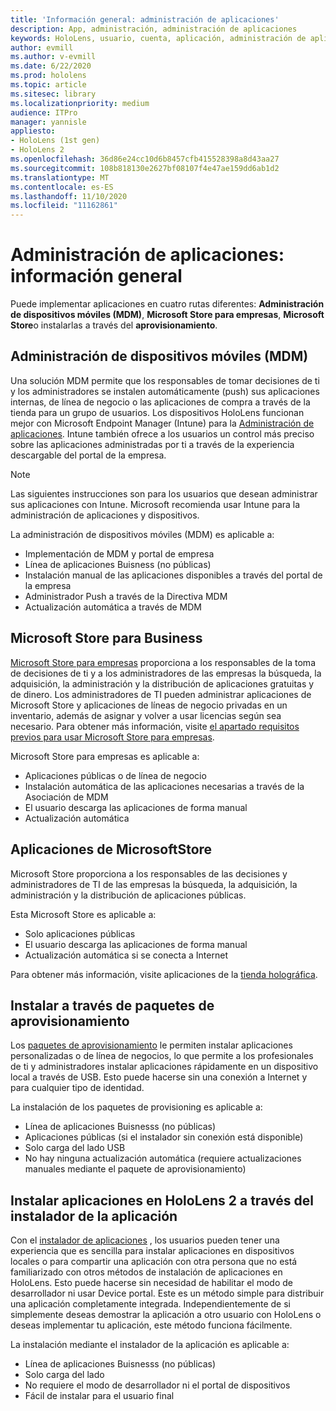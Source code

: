 ```yaml
---
title: 'Información general: administración de aplicaciones'
description: App, administración, administración de aplicaciones
keywords: HoloLens, usuario, cuenta, aplicación, administración de aplicaciones
author: evmill
ms.author: v-evmill
ms.date: 6/22/2020
ms.prod: hololens
ms.topic: article
ms.sitesec: library
ms.localizationpriority: medium
audience: ITPro
manager: yannisle
appliesto:
- HoloLens (1st gen)
- HoloLens 2
ms.openlocfilehash: 36d86e24cc10d6b8457cfb415528398a8d43aa27
ms.sourcegitcommit: 108b818130e2627bf08107f4e47ae159dd6ab1d2
ms.translationtype: MT
ms.contentlocale: es-ES
ms.lasthandoff: 11/10/2020
ms.locfileid: "11162861"
---
```

# Administración de aplicaciones: información general

Puede implementar aplicaciones en cuatro rutas diferentes: **Administración de dispositivos móviles (MDM)**, **Microsoft Store para empresas**, **Microsoft Store**o instalarlas a través del **aprovisionamiento**. 

## Administración de dispositivos móviles (MDM)

Una solución MDM permite que los responsables de tomar decisiones de ti y los administradores se instalen automáticamente (push) sus aplicaciones internas, de línea de negocio o las aplicaciones de compra a través de la tienda para un grupo de usuarios. Los dispositivos HoloLens funcionan mejor con Microsoft Endpoint Manager (Intune) para la [Administración de aplicaciones](app-deploy-intune.md). Intune también ofrece a los usuarios un control más preciso sobre las aplicaciones administradas por ti a través de la experiencia descargable del portal de la empresa.

> [!NOTE] 
> Las siguientes instrucciones son para los usuarios que desean administrar sus aplicaciones con Intune. Microsoft recomienda usar Intune para la administración de aplicaciones y dispositivos.
    
La administración de dispositivos móviles (MDM) es aplicable a: 
* Implementación de MDM y portal de empresa 
* Línea de aplicaciones Buisness (no públicas)
* Instalación manual de las aplicaciones disponibles a través del portal de la empresa
* Administrador Push a través de la Directiva MDM
* Actualización automática a través de MDM

## Microsoft Store para Business

[Microsoft Store para empresas](app-deploy-store-business.md) proporciona a los responsables de la toma de decisiones de ti y a los administradores de las empresas la búsqueda, la adquisición, la administración y la distribución de aplicaciones gratuitas y de dinero. Los administradores de TI pueden administrar aplicaciones de Microsoft Store y aplicaciones de líneas de negocio privadas en un inventario, además de asignar y volver a usar licencias según sea necesario. Para obtener más información, visite [el apartado requisitos previos para usar Microsoft Store para empresas](https://docs.microsoft.com/microsoft-store/prerequisites-microsoft-store-for-business).
    
Microsoft Store para empresas es aplicable a: 
* Aplicaciones públicas o de línea de negocio
* Instalación automática de las aplicaciones necesarias a través de la Asociación de MDM
* El usuario descarga las aplicaciones de forma manual
* Actualización automática

## Aplicaciones de MicrosoftStore

Microsoft Store proporciona a los responsables de las decisiones y administradores de TI de las empresas la búsqueda, la adquisición, la administración y la distribución de aplicaciones públicas.
    
Esta Microsoft Store es aplicable a: 
* Solo aplicaciones públicas
* El usuario descarga las aplicaciones de forma manual
* Actualización automática si se conecta a Internet

Para obtener más información, visite aplicaciones de la [tienda holográfica](https://docs.microsoft.com/hololens/holographic-store-apps).

## Instalar a través de paquetes de aprovisionamiento

Los [paquetes de aprovisionamiento](app-deploy-provisioning-package.md) le permiten instalar aplicaciones personalizadas o de línea de negocios, lo que permite a los profesionales de ti y administradores instalar aplicaciones rápidamente en un dispositivo local a través de USB. Esto puede hacerse sin una conexión a Internet y para cualquier tipo de identidad.
    
La instalación de los paquetes de provisioning es aplicable a: 
* Línea de aplicaciones Buisnesss (no públicas)
* Aplicaciones públicas (si el instalador sin conexión está disponible)
* Solo carga del lado USB
* No hay ninguna actualización automática (requiere actualizaciones manuales mediante el paquete de aprovisionamiento)

## Instalar aplicaciones en HoloLens 2 a través del instalador de la aplicación
Con el [instalador de aplicaciones](app-deploy-app-installer.md) , los usuarios pueden tener una experiencia que es sencilla para instalar aplicaciones en dispositivos locales o para compartir una aplicación con otra persona que no está familiarizado con otros métodos de instalación de aplicaciones en HoloLens. Esto puede hacerse sin necesidad de habilitar el modo de desarrollador ni usar Device portal. Este es un método simple para distribuir una aplicación completamente integrada. Independientemente de si simplemente deseas demostrar la aplicación a otro usuario con HoloLens o deseas implementar tu aplicación, este método funciona fácilmente.

La instalación mediante el instalador de la aplicación es aplicable a: 
* Línea de aplicaciones Buisnesss (no públicas)
* Solo carga del lado
* No requiere el modo de desarrollador ni el portal de dispositivos
* Fácil de instalar para el usuario final


